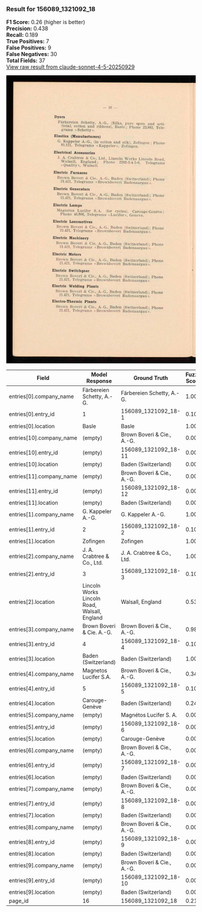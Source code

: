 ### Result for 156089_1321092_18
**F1 Score:** 0.26 (higher is better)<br>**Precision:** 0.438<br>**Recall:** 0.189<br>**True Positives:** 7<br>**False Positives:** 9<br>**False Negatives:** 30<br>**Total Fields:** 37<br>[View raw result from claude-sonnet-4-5-20250929](https://github.com/RISE-UNIBAS/humanities_data_benchmark/blob/main/results/2025-10-28/T0380/request_T0380_156089_1321092_18.json)

<img src="https://github.com/RISE-UNIBAS/humanities_data_benchmark/blob/main/benchmarks/company_lists/images/156089_1321092_18.jpg?raw=true" alt="156089_1321092_18" width="600px">

| Field | Model Response | Ground Truth | Fuzzy Score | Match |
|-------|----------------|--------------|-------------|-------|
| entries[0].company_name | Färbereien Schetty, A.-G. | Färbereien Schetty, A.-G. | 1.000 | ✅ |
| entries[0].entry_id | 1 | 156089_1321092_18-1 | 0.100 | ❌ |
| entries[0].location | Basle | Basle | 1.000 | ✅ |
| entries[10].company_name | (empty) | Brown Boveri & Cie., A.-G. | 0.000 | ❌ |
| entries[10].entry_id | (empty) | 156089_1321092_18-11 | 0.000 | ❌ |
| entries[10].location | (empty) | Baden (Switzerland) | 0.000 | ❌ |
| entries[11].company_name | (empty) | Brown Boveri & Cie., A.-G. | 0.000 | ❌ |
| entries[11].entry_id | (empty) | 156089_1321092_18-12 | 0.000 | ❌ |
| entries[11].location | (empty) | Baden (Switzerland) | 0.000 | ❌ |
| entries[1].company_name | G. Kappeler A.-G. | G. Kappeler A.-G. | 1.000 | ✅ |
| entries[1].entry_id | 2 | 156089_1321092_18-2 | 0.100 | ❌ |
| entries[1].location | Zofingen | Zofingen | 1.000 | ✅ |
| entries[2].company_name | J. A. Crabtree & Co., Ltd. | J. A. Crabtree & Co., Ltd. | 1.000 | ✅ |
| entries[2].entry_id | 3 | 156089_1321092_18-3 | 0.100 | ❌ |
| entries[2].location | Lincoln Works Lincoln Road, Walsall, England | Walsall, England | 0.533 | ❌ |
| entries[3].company_name | Brown Boveri & Cie. A.-G. | Brown Boveri & Cie., A.-G. | 0.980 | ✅ |
| entries[3].entry_id | 4 | 156089_1321092_18-4 | 0.100 | ❌ |
| entries[3].location | Baden (Switzerland) | Baden (Switzerland) | 1.000 | ✅ |
| entries[4].company_name | Magnetos Lucifer S.A. | Brown Boveri & Cie., A.-G. | 0.340 | ❌ |
| entries[4].entry_id | 5 | 156089_1321092_18-5 | 0.100 | ❌ |
| entries[4].location | Carouge-Genève | Baden (Switzerland) | 0.242 | ❌ |
| entries[5].company_name | (empty) | Magnétos Lucifer S. A. | 0.000 | ❌ |
| entries[5].entry_id | (empty) | 156089_1321092_18-6 | 0.000 | ❌ |
| entries[5].location | (empty) | Carouge-Genève | 0.000 | ❌ |
| entries[6].company_name | (empty) | Brown Boveri & Cie., A.-G. | 0.000 | ❌ |
| entries[6].entry_id | (empty) | 156089_1321092_18-7 | 0.000 | ❌ |
| entries[6].location | (empty) | Baden (Switzerland) | 0.000 | ❌ |
| entries[7].company_name | (empty) | Brown Boveri & Cie., A.-G. | 0.000 | ❌ |
| entries[7].entry_id | (empty) | 156089_1321092_18-8 | 0.000 | ❌ |
| entries[7].location | (empty) | Baden (Switzerland) | 0.000 | ❌ |
| entries[8].company_name | (empty) | Brown Boveri & Cie., A.-G. | 0.000 | ❌ |
| entries[8].entry_id | (empty) | 156089_1321092_18-9 | 0.000 | ❌ |
| entries[8].location | (empty) | Baden (Switzerland) | 0.000 | ❌ |
| entries[9].company_name | (empty) | Brown Boveri & Cie., A.-G. | 0.000 | ❌ |
| entries[9].entry_id | (empty) | 156089_1321092_18-10 | 0.000 | ❌ |
| entries[9].location | (empty) | Baden (Switzerland) | 0.000 | ❌ |
| page_id | 16 | 156089_1321092_18 | 0.211 | ❌ |
